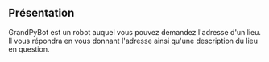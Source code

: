 ## Présentation
GrandPyBot est un robot auquel vous pouvez demandez l'adresse d'un lieu.
Il vous répondra en vous donnant l'adresse ainsi qu'une description du lieu en question.
